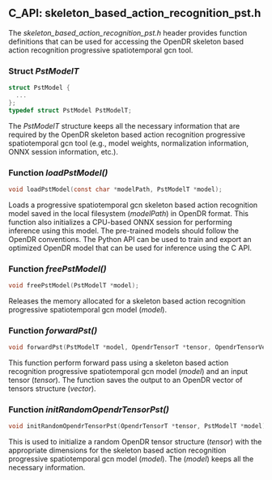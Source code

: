 ## C_API: skeleton_based_action_recognition_pst.h


The *skeleton_based_action_recognition_pst.h* header provides function definitions that can be used for accessing the OpenDR skeleton based action recognition progressive spatiotemporal gcn tool.

### Struct *PstModelT*
```C
struct PstModel {
  ...
};
typedef struct PstModel PstModelT;
```
The *PstModelT* structure keeps all the necessary information that are required by the OpenDR skeleton based action recognition progressive spatiotemporal gcn tool (e.g., model weights, normalization information, ONNX session information, etc.).


### Function *loadPstModel()*
```C
void loadPstModel(const char *modelPath, PstModelT *model);
```
 Loads a progressive spatiotemporal gcn skeleton based action recognition model saved in the local filesystem (*modelPath*) in OpenDR format.
 This function also initializes a CPU-based ONNX session for performing inference using this model.
 The pre-trained models should follow the OpenDR conventions.
 The Python API can be used to train and export an optimized OpenDR model that can be used for inference using the C API.
 
### Function *freePstModel()*
```C
void freePstModel(PstModelT *model);
```
Releases the memory allocated for a skeleton based action recognition progressive spatiotemporal gcn model (*model*).


### Function *forwardPst()*
```C
void forwardPst(PstModelT *model, OpendrTensorT *tensor, OpendrTensorVectorT *vector);
```
This function perform forward pass using a skeleton based action recognition progressive spatiotemporal gcn model (*model*) and an input tensor (*tensor*).
The function saves the output to an OpenDR vector of tensors structure (*vector*).


### Function *initRandomOpendrTensorPst()*
```C
void initRandomOpendrTensorPst(OpendrTensorT *tensor, PstModelT *model);
```
This is used to initialize a random OpenDR tensor structure (*tensor*) with the appropriate dimensions for the skeleton based action recognition progressive spatiotemporal gcn model (*model*).
The (*model*) keeps all the necessary information.

